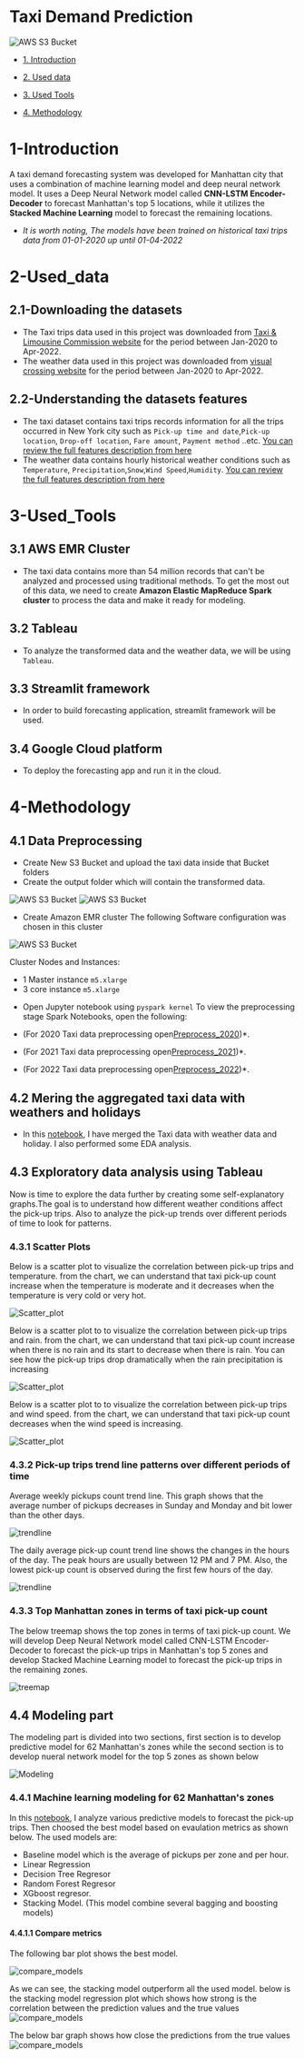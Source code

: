 
# Taxi Demand Prediction

![AWS S3 Bucket](/Images/taxi.jpg)


* [1. Introduction](#1-Introduction)

* [2. Used data](#2-Used_data)

* [3. Used Tools](#3-Used_Tools)

* [4. Methodology](#4-Methodology)









# 1-Introduction

A taxi demand forecasting system was developed for Manhattan city that uses a combination of machine learning model and deep neural network model. It uses a Deep Neural Network model called **CNN-LSTM Encoder-Decoder** to forecast Manhattan's top 5 locations, while it utilizes the **Stacked Machine Learning** model to forecast the remaining locations.

* _It is worth noting, The models have been trained on historical taxi trips data from 01-01-2020 up until 01-04-2022_

# 2-Used_data
## 2.1-Downloading the datasets
* The Taxi trips data used in this project was downloaded from [Taxi & Limousine Commission website]( https://www1.nyc.gov/site/tlc/about/tlc-trip-record-data.page) for the period between Jan-2020 to Apr-2022. 
* The weather data used in this project was downloaded from [visual crossing website](https://www.visualcrossing.com/) for the period between Jan-2020 to Apr-2022.
## 2.2-Understanding the datasets features
* The taxi dataset contains taxi trips records information for all the trips occurred in New York city such as `Pick-up time and date`,`Pick-up location`, `Drop-off location`, `Fare amount`, `Payment method` ..etc. [You can review the full features description from here](https://www1.nyc.gov/assets/tlc/downloads/pdf/data_dictionary_trip_records_yellow.pdf)
* The weather data contains hourly historical weather conditions such as `Temperature`, `Precipitation`,`Snow`,`Wind Speed`,`Humidity`. [You can review the full features description from here](https://www.visualcrossing.com/resources/documentation/weather-data/weather-data-documentation/)

# 3-Used_Tools
## 3.1 AWS EMR Cluster
* The taxi data contains more than 54 million records that can't be analyzed and processed using traditional methods. To get the most out of this data, we need to create __Amazon Elastic MapReduce Spark cluster__ to process the data and make it ready for modeling.
## 3.2 Tableau
* To analyze the transformed data and the weather data, we will be using `Tableau`.

## 3.3 Streamlit framework
* In order to build forecasting application, streamlit framework will be used.

## 3.4 Google Cloud platform
* To deploy the forecasting app and run it in the cloud.

# 4-Methodology
## 4.1 Data Preprocessing

* Create New S3 Bucket and upload the taxi data inside that Bucket folders
* Create the output folder which will contain the transformed data.

![AWS S3 Bucket](/Images/S3_Bucket.png)
![AWS S3 Bucket](/Images/taxi_data_folder.png)

* Create Amazon EMR cluster
The following Software configuration was chosen in this cluster

![AWS S3 Bucket](/Images/Spark_cluster.png)

Cluster Nodes and Instances: 
- 1 Master instance `m5.xlarge`
- 3 core instance `m5.xlarge`

* Open Jupyter notebook using `pyspark kernel` 
To view the preprocessing stage Spark Notebooks, open the following:

* (For 2020 Taxi data preprocessing open[Preprocess_2020](/Spark_preprocess_notebooks/Spark_preprocess_2020.ipynb))*.
* (For 2021 Taxi data preprocessing open[Preprocess_2021](/Spark_preprocess_notebooks/Spark_preprocess_2021.ipynb))*.
* (For 2022 Taxi data preprocessing open[Preprocess_2022](/Spark_preprocess_notebooks/Spark_preprocess_2022.ipynb))*.

## 4.2 Mering the aggregated taxi data with weathers and holidays
 
 * In this [notebook](/Merging_taxi_weather/Merging_and_EDA.ipynb), I have merged the Taxi data with weather data and holiday. I also performed some EDA analysis.
 
## 4.3 Exploratory data analysis using Tableau

 Now is time to explore the data further by creating some self-explanatory graphs.The goal is to understand how different weather conditions affect the pick-up trips.
 Also to analyze the pick-up trends over different periods of time to look for patterns.
 
 ### 4.3.1 Scatter Plots
 Below is a scatter plot to visualize the correlation between pick-up trips and temperature.
 from the chart, we can understand that taxi pick-up count increase when the temperature is moderate and it decreases when the temperature is very cold or very hot.

  ![Scatter_plot](/Images/Trips_count_vs_temp_scatter.png)

Below is a scatter plot to to visualize the correlation between pick-up trips and rain. 
from the chart, we can understand that taxi pick-up count increase when there is no rain and its start to decrease when there is rain. You can see how the pick-up trips drop dramatically when the rain precipitation is increasing

![Scatter_plot](/Images/pick_trips_vs_rain.png)

Below is a scatter plot to to visualize the correlation between pick-up trips and wind speed. 
from the chart, we can understand that taxi pick-up count decreases when the wind speed is increasing.

![Scatter_plot](/Images/pick_trips_vs_wind.png)


 ### 4.3.2 Pick-up trips trend line patterns over different periods of time

Average weekly pickups count trend line.
This graph shows that the average number of pickups decreases in Sunday and Monday and bit lower than the other days.

![trendline](/Images/weekly_average_trend_line.png)

The daily average pick-up count trend line shows the changes in the hours of the day. The peak hours are usually between 12 PM and 7 PM. Also, the lowest pick-up count is observed during the first few hours of the day.

![trendline](/Images/Hourly_average_pick_trend.png)

### 4.3.3 Top Manhattan zones in terms of taxi pick-up count

The below treemap shows the top zones in terms of taxi pick-up count.
We will develop Deep Neural Network model called CNN-LSTM Encoder-Decoder to forecast the pick-up trips in Manhattan's top 5 zones and develop Stacked Machine Learning model to forecast the pick-up trips in the remaining zones.

![treemap](/Images/pick-up_location_count.png)

## 4.4 Modeling part

The modeling part is divided into two sections, first section is to develop predictive model for 62 Manhattan's zones while the second section is to develop nueral network model for the top 5 zones as shown below

![Modeling](/Images/app_arch.png)

### 4.4.1 Machine learning modeling for 62 Manhattan's zones
In this [notebook](/Modeling//Final_ML_Modeling.ipynb), I analyze various predictive models to forecast the pick-up trips. Then choosed the best model based on evaulation metrics as shown below.
The used models are:
- Baseline model which is the average of pickups per zone and per hour.
- Linear Regression
- Decision Tree Regresor
- Random Forest Regresor
- XGboost regresor.
- Stacking Model. (This model combine several bagging and boosting models)

#### 4.4.1.1 Compare metrics
The following bar plot shows the best model.

![compare_models](/Images/compare_models.png)

As we can see, the stacking model outperform all the used model. 
below is the stacking model regression plot which shows how strong is the correlation between the prediction values and the true values
![compare_models](/Images/stacked_regression.png)

The below bar graph shows how close the predictions from the true values
![compare_models](/Images/prediction_vs_true.png)

